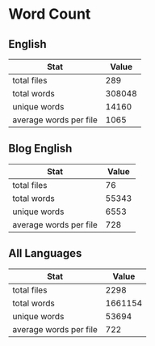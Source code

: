 # Word Count

## English

Stat | Value
---- | -----
total files | 289
total words | 308048
unique words | 14160
average words per file | 1065

## Blog English

Stat | Value
---- | -----
total files | 76
total words | 55343
unique words | 6553
average words per file | 728

## All Languages

Stat | Value
---- | -----
total files | 2298
total words | 1661154
unique words | 53694
average words per file | 722
